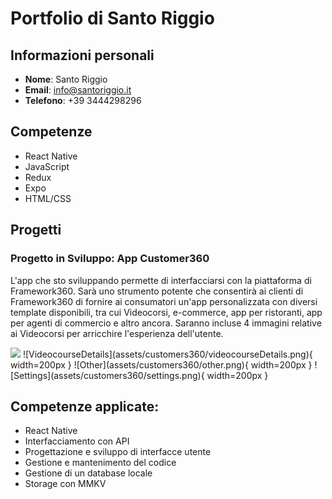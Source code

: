# Portfolio di Santo Riggio

## Informazioni personali

- **Nome**: Santo Riggio
- **Email**: info@santoriggio.it
- **Telefono**: +39 3444298296

## Competenze

- React Native
- JavaScript
- Redux
- Expo
- HTML/CSS

## Progetti

### Progetto in Sviluppo: App Customer360

L'app che sto sviluppando permette di interfacciarsi con la piattaforma di Framework360. Sarà uno strumento potente che consentirà ai clienti di Framework360 di fornire ai consumatori un'app personalizzata con diversi template disponibili, tra cui Videocorsi, e-commerce, app per ristoranti, app per agenti di commercio e altro ancora. Saranno incluse 4 immagini relative ai Videocorsi per arricchire l'esperienza dell'utente.

<img src="./assets/customers360/home" width="200">
![VideocourseDetails](assets/customers360/videocourseDetails.png){ width=200px }
![Other](assets/customers360/other.png){ width=200px }
![Settings](assets/customers360/settings.png){ width=200px }

## Competenze applicate:

- React Native
- Interfacciamento con API
- Progettazione e sviluppo di interfacce utente
- Gestione e mantenimento del codice
- Gestione di un database locale
- Storage con MMKV

